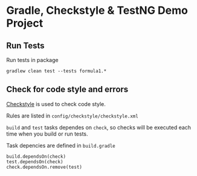# Gradle, Checkstyle & TestNG Demo Project

## Run Tests

   Run tests in package
   ```
   gradlew clean test --tests formula1.*
   ```

## Check for code style and errors

[Checkstyle](https://docs.gradle.org/current/userguide/checkstyle_plugin.html) is used to check code style.

Rules are listed in `config/checkstyle/checkstyle.xml`

`build` and `test` tasks dependes on `check`, so checks will be executed each time when you build or run tests.

Task depencies are defined in `build.gradle`
```
build.dependsOn(check)
test.dependsOn(check)
check.dependsOn.remove(test)
```
